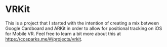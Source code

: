 # VRKit

This is a project that I started with the intention of creating a mix between Google Cardboard and ARKit in order to allow for positional tracking on iOS for Mobile VR. Feel free to learn a bit more about this at https://cosparks.me/#/projects/vrkit.
